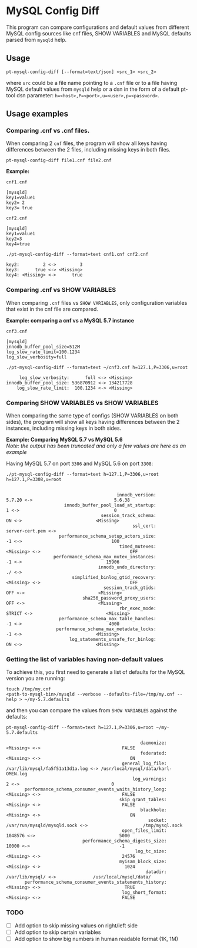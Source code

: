 # MySQL Config Diff

This program can compare configurations and default values from different MySQL config sources like cnf files, SHOW VARIABLES and MySQL defaults parsed from `mysqld` help.  

## Usage

```
pt-mysql-config-diff [--format=text/json] <src_1> <src_2>
```

where `src` could be a file name pointing to a `.cnf` file or to a file having MySQL default values from `mysqld` help or a dsn in the form of a default pt-tool dsn parameter: `h=<host>,P=<port>,u=<user>,p=<password>`.

## Usage examples
### Comparing .cnf vs .cnf files.
When comparing 2 `cnf` files, the program will show all keys having differences between the 2 files, including missing keys in both files.

```
pt-mysql-config-diff file1.cnf file2.cnf
```

**Example:**

`cnf1.cnf`
```
[mysqld]
key1=value1
key2= 2
key3= true
```

`cnf2.cnf`
```
[mysqld]
key1=value1
key2=3
key4=true
```

`./pt-mysql-config-diff --format=text cnf1.cnf cnf2.cnf`
```
key2:         2 <->         3
key3:      true <-> <Missing>
key4: <Missing> <->      true
```

### Comparing .cnf vs SHOW VARIABLES

When comparing `.cnf` files vs `SHOW VARIABLES`, only configuration variables that exist in the cnf file are compared.  

**Example: comparing a cnf vs a MySQL 5.7 instance**  

`cnf3.cnf`  
```
[mysqld]
innodb_buffer_pool_size=512M
log_slow_rate_limit=100.1234
log_slow_verbosity=full
```

`./pt-mysql-config-diff --format=text ~/cnf3.cnf h=127.1,P=3306,u=root`  
```
     log_slow_verbosity:      full <-> <Missing>
innodb_buffer_pool_size: 536870912 <-> 134217728
    log_slow_rate_limit:  100.1234 <-> <Missing>
```

### Comparing SHOW VARIABLES vs SHOW VARIABLES

When comparing the same type of configs (SHOW VARIABLES on both sides), the program will show all keys having differences between the 2 instances, including missing keys in both sides.  

**Example: Comparing MySQL 5.7 vs MySQL 5.6**  
*Note: the output has been truncated and only a few values are here as an example*  

Having MySQL 5.7 on port `3306` and MySQL 5.6 on port `3308`:  

`./pt-mysql-config-diff --format=text h=127.1,P=3306,u=root h=127.1,P=3308,u=root`  

```

                                          innodb_version:                                5.7.20 <->                               5.6.38
                      innodb_buffer_pool_load_at_startup:                                     1 <->                                    0
                                    session_track_schema:                                    ON <->                            <Missing>
                                                ssl_cert:                       server-cert.pem <->                                     
                    performance_schema_setup_actors_size:                                    -1 <->                                  100
                                           timed_mutexes:                             <Missing> <->                                  OFF
                  performance_schema_max_mutex_instances:                                    -1 <->                                15906
                                   innodb_undo_directory:                                    ./ <->                                    .
                         simplified_binlog_gtid_recovery:                             <Missing> <->                                  OFF
                                     session_track_gtids:                                   OFF <->                            <Missing>
                             sha256_password_proxy_users:                                   OFF <->                            <Missing>
                                           rbr_exec_mode:                                STRICT <->                            <Missing>
                    performance_schema_max_table_handles:                                    -1 <->                                 4000
                   performance_schema_max_metadata_locks:                                    -1 <->                            <Missing>
                        log_statements_unsafe_for_binlog:                                    ON <->                            <Missing>

```

### Getting the list of variables having non-default values

To achieve this, you first need to generate a list of defaults for the MySQL version you are running:  

`touch /tmp/my.cnf`  
`<path-to-mysql-bin>/mysqld --verbose --defaults-file=/tmp/my.cnf --help > ~/my-5.7.defaults`

and then you can compare the values from `SHOW VARIABLES` against the defaults:  

`pt-mysql-config-diff --format=text h=127.1,P=3306,u=root ~/my-5.7.defaults`  

```
                                                   daemonize:                            <Missing> <->                               FALSE
                                                   federated:                            <Missing> <->                                  ON
                                            general_log_file:      /var/lib/mysql/fa5f51a13d1a.log <-> /usr/local/mysql/data/karl-OMEN.log
                                                log_warnings:                                    2 <->                                   0
       performance_schema_consumer_events_waits_history_long:                            <Missing> <->                               FALSE
                                           skip_grant_tables:                            <Missing> <->                               FALSE
                                                   blackhole:                            <Missing> <->                                  ON
                                                      socket:          /var/run/mysqld/mysqld.sock <->                     /tmp/mysql.sock
                                            open_files_limit:                              1048576 <->                                5000
                             performance_schema_digests_size:                                10000 <->                                  -1
                                                 log_tc_size:                            <Missing> <->                               24576
                                           myisam_block_size:                            <Missing> <->                                1024
                                                     datadir:                      /var/lib/mysql/ <->              /usr/local/mysql/data/
       performance_schema_consumer_events_statements_history:                            <Missing> <->                                TRUE
                                            log_short_format:                            <Missing> <->                               FALSE
```


### TODO
- [ ] Add option to skip missing values on right/left side
- [ ] Add option to skip certain variables
- [ ] Add option to show big numbers in human readable format (1K, 1M)